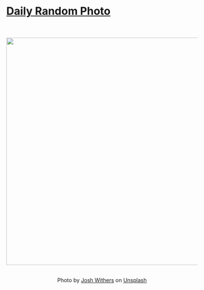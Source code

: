 # [Daily Random Photo](https://www.dailyrandomphoto.com/)

<div align="center">
  <br>
  <br>
  <a href="https://www.dailyrandomphoto.com/p/2023/2023-05-15/"><img src="https://images.unsplash.com/photo-1682832919420-b2aca69e6ebc?crop=entropy&cs=tinysrgb&fit=max&fm=jpg&ixid=M3w3NzUwOHwwfDF8cmFuZG9tfHx8fHx8fHx8MTY4NDExMDcxM3w&ixlib=rb-4.0.3&q=80&w=1080" width="600px"></a>
  <br>
  <br>
  <p class="has-text-grey">Photo by <a href="https://unsplash.com/@joshwithers?utm_source=Daily%20Random%20Photo&amp;utm_medium=referral" target="_blank" rel="noopener noreferrer">Josh Withers</a> on <a href="https://unsplash.com/photos/TCBvy1-xHU8?utm_source=Daily%20Random%20Photo&amp;utm_medium=referral" target="_blank" rel="noopener noreferrer">Unsplash</a></p>
</div>
